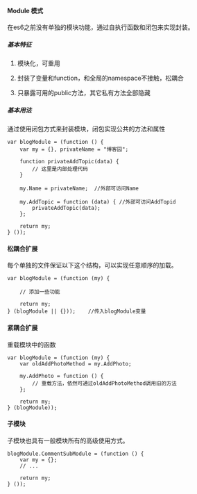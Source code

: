 #### Module 模式

在es6之前没有单独的模块功能，通过自执行函数和闭包来实现封装。

##### 基本特征

1. 模块化，可重用

2. 封装了变量和function，和全局的namespace不接触，松耦合

3. 只暴露可用的public方法，其它私有方法全部隐藏


#####  基本用法

通过使用闭包方式来封装模块，闭包实现公共的方法和属性

```
var blogModule = (function () {
    var my = {}, privateName = "博客园";

    function privateAddTopic(data) {
        // 这里是内部处理代码
    }

    my.Name = privateName;  //外部可访问Name

    my.AddTopic = function (data) { //外部可访问AddTopid
        privateAddTopic(data);
    };

    return my;
} ());
```

#### 松耦合扩展

每个单独的文件保证以下这个结构，可以实现任意顺序的加载。

```
var blogModule = (function (my) {

    // 添加一些功能   
    
    return my;
} (blogModule || {}));    //传入blogModule变量
```


#### 紧耦合扩展

重载模块中的函数

```
var blogModule = (function (my) {
    var oldAddPhotoMethod = my.AddPhoto;

    my.AddPhoto = function () {
        // 重载方法，依然可通过oldAddPhotoMethod调用旧的方法
    };

    return my;
} (blogModule));
```


#### 子模块

子模块也具有一般模块所有的高级使用方式。

```
blogModule.CommentSubModule = (function () {
    var my = {};
    // ...

    return my;
} ());
```





























